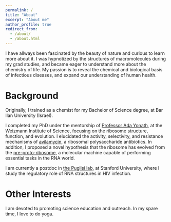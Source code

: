 ```yaml
---
permalink: /
title: "About"
excerpt: "About me"
author_profile: true
redirect_from: 
  - /about/
  - /about.html
---
```


I have allways been fascinated by the beauty of nature and curious to learn more about it. I was hypnotized by the structures of macromolecules during my grad studies, and became eager to understand more about the chemistry of life. My passion is to reveal the chemical and biological basis of infectious diseases, and expand our understanding of human health. 

Background
======
Originally, I trained as a chemist for my Bachelor of Science degree, at Bar Ilan University (Israel). 

I completed my PhD under the mentorship of [Professor Ada Yonath](http://www.weizmann.ac.il/sb/Pages/Yonath/), at the Weizmann Institute of Science, focusing on the ribosome structure, function, and evolution. I elucidated the activity, selectivity, and resistance mechanisms of [avilamycin](https://www.pnas.org/content/113/44/E6796), a ribosomal polysaccharide antibiotics. In addition, I proposed a novel hypothesis that the ribosome has evolved from the [pre-proto-ribosome](https://www.ncbi.nlm.nih.gov/pmc/articles/PMC3158926/), a molecular machine capable of performing essential tasks in the RNA world. 

I am currently a postdoc in [the Puglisi lab](https://med.stanford.edu/profiles/miri-krupkin), at Stanford University, where I study the regulatory role of RNA structures in HIV infection. 

Other Interests
======
I am devoted to promoting science education and outreach. 
In my spare time, I love to do yoga. 

